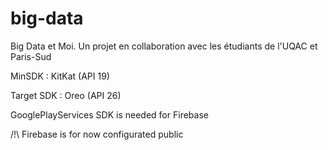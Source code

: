 # big-data
Big Data et Moi. Un projet en collaboration avec les étudiants de l'UQAC et Paris-Sud

MinSDK : KitKat (API 19)

Target SDK : Oreo (API 26)

GooglePlayServices SDK is needed for Firebase

/!\ Firebase is for now configurated public
